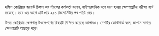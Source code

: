 দক্ষিণ কোরিয়ার জয়েন্ট চিফস অব স্টাফের কর্মকর্তা বলেন, হাইপারসনিক বলে মনে হওয়া ক্ষেপণাস্ত্রটির পরীক্ষা ব্যর্থ হয়েছে। তবে এর আগে এটি প্রায় ২৫০ কিলোমিটার পথ পাড়ি দেয়।

উত্তর কোরিয়ার ক্ষেপণাস্ত্র উৎক্ষেপণের বিষয়টি নিশ্চিত করেছে জাপানও। দেশটির কোস্টগার্ড বলে, জাপান সাগরে ক্ষেপণাস্ত্রটি আছড়ে পড়ে।

